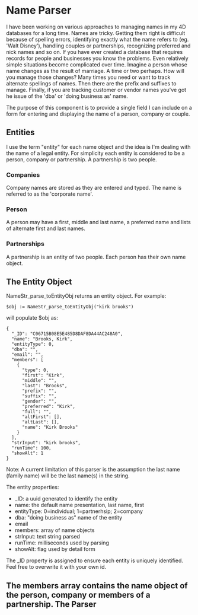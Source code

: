 # Name Parser
I have been working on various approaches to managing names in my 4D databases for a long time. Names are tricky. Getting them right is difficult because of spelling errors, identifying exactly what the name refers to (eg. 'Walt Disney'), handling couples or partnerships, recognizing preferred and nick names and so on. If you have ever created a database that requires records for people and businesses you know the problems. Even relatively simple situations become complicated over time. Imagine a person whose name changes as the result of marriage. A time or two perhaps. How will you manage those changes? Many times you need or want to track alternate spellings of names. Then there are the prefix and suffixes to manage. Finally, if you are tracking customer or vendor names you've got he issue of the 'dba' or 'doing business as' name. 

The purpose of this component is to provide a single field I can include on a form for entering and displaying the name of a person, company or couple. 

Entities
---
I use the term "entity" for each name object and the idea is I'm dealing with the name of a legal entity. For simplicity each entity is considered to be a person, company or partnership. A partnership is two people. 

### Companies
 Company names are stored as they are entered and typed. The name is referred to as the 'corporate name'.
### Person
 A person may have a first, middle and last name, a preferred name and lists of alternate first and last names. 
### Partnerships
 A partnership is an entity of two people. Each person has their own name object.
 
 ## The Entity Object
 NameStr_parse_toEntityObj returns an entity object. For example: 
 
 ``` $obj := NameStr_parse_toEntityObj("kirk brooks") ```
 
will populate $obj as:
```
{
  "_ID": "C06715B08E5E485D8DAF8DA44AC248A0",
  "name": "Brooks, Kirk",
  "entityType": 0,
  "dba": "",
  "email": "",
  "members": [
    {
      "type": 0,
      "first": "Kirk",
      "middle": "",
      "last": "Brooks",
      "prefix": "",
      "suffix": "",
      "gender": "",
      "preferred": "Kirk",
      "full": "",
      "altFirst": [],
      "altLast": [],
      "name": "Kirk Brooks"
    }
  ],
  "strInput": "kirk brooks",
  "runTime": 100,
  "showAlt": 1
}
```
Note: A current limitation of this parser is the assumption the last name (family name) will be the last name(s) in the string. 

The entity properties: 
  * \_ID: a uuid generated to identify the entity
  * name: the default name presentation, last name, first
  * entityType: 0=individual; 1=partnerhsip; 2=company
  * dba: "doing business as" name of the entity
  * email
  * members: array of name objects
  * strInput: text string parsed
  * runTime: milliseconds used by parsing
  * showAlt: flag used by detail form

The \_ID property is assigned to ensure each entity is uniquely identified. Feel free to overwrite it with your own id. 

The members array contains the name object of the person, company or members of a partnership. 
The Parser
---

